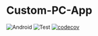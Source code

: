# Custom-PC-App

![Android](https://github.com/sboh1214/Custom-PC-App/workflows/Android/badge.svg)
![Test](https://github.com/sboh1214/Custom-PC-App/workflows/Test/badge.svg)
[![codecov](https://codecov.io/gh/sboh1214/Custom-PC-App/branch/master/graph/badge.svg?token=P80DKSA559)](https://codecov.io/gh/sboh1214/Custom-PC-App)
